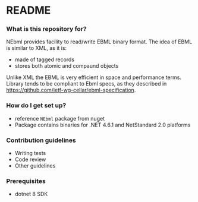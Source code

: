 # README #

### What is this repository for? ###

NEbml provides facility to read/write EBML binary format. The idea of EBML is similar to XML, as it is:

 * made of tagged records
 * stores both atomic and compaund objects

Unlike XML the EBML is very efficient in space and performance terms.
Library tends to be compliant to Ebml specs, as they described in https://github.com/ietf-wg-cellar/ebml-specification.

### How do I get set up? ###

* reference `NEbml` package from nuget
* Package contains binaries for .NET 4.6.1 and NetStandard 2.0 platforms

### Contribution guidelines ###

* Writing tests
* Code review
* Other guidelines

### Prerequisites

 * dotnet 8 SDK
